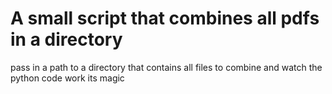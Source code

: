# A small script that combines all pdfs in a directory
pass in a path to a directory that contains all files to combine and watch the python code work its magic 